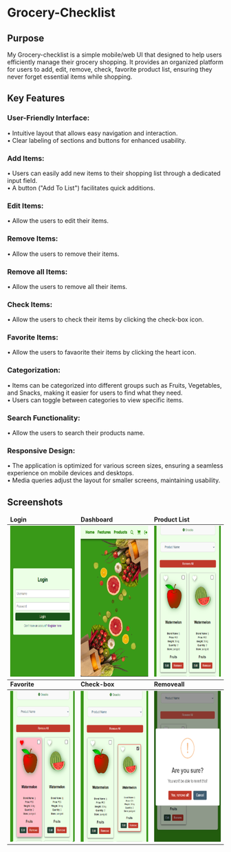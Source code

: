 # Grocery-Checklist

<h2>Purpose</h2>
<p>My Grocery-checklist is a simple mobile/web UI that designed to help users efficiently manage their grocery shopping. It provides an organized platform for users to add, edit, remove, check, favorite product list, ensuring they never forget essential items while shopping.</p>

<h2>Key Features</h2>

<h3>User-Friendly Interface:</h3>
<p>• Intuitive layout that allows easy navigation and interaction.<br>
• Clear labeling of sections and buttons for enhanced usability.</p>

<h3>Add Items:</h3>
<p>• Users can easily add new items to their shopping list through a dedicated input field.<br>
• A button ("Add To List") facilitates quick additions.</p>

<h3>Edit Items:</h3>
<p>• Allow the users to edit their items.</p>

<h3>Remove Items:</h3>
<p>• Allow the users to remove their items.</p>

<h3>Remove all Items:</h3>
<p>• Allow the users to remove all their items.</p>

<h3>Check Items:</h3>
<p>• Allow the users to check their items by clicking the check-box icon.</p>

<h3>Favorite Items:</h3>
<p>• Allow the users to favaorite their items by clicking the heart icon.</p>

<h3>Categorization:</h3>
<p>• Items can be categorized into different groups such as Fruits, Vegetables, and Snacks, making it easier for users to find what they need.<br>
• Users can toggle between categories to view specific items.</p>

<h3>Search Functionality:</h3>
<p>• Allow the users to search their products name.</p>

<h3>Responsive Design:</h3>
<p>• The application is optimized for various screen sizes, ensuring a seamless experience on mobile devices and desktops.<br>
• Media queries adjust the layout for smaller screens, maintaining usability.</p>

<h2>Screenshots</h2>
<table>
	<thead>
		<td>
			<b> Login </b>
		</td>
		<td>
			<b> Dashboard </b>
		</td>
                <td>
			<b> Product List </b>
		</td>
	</thead>
	<tr>
		<td>
			<img src= "login.png" height=350 width=200>
		</td>
		<td>
			<img src= "landingpage.png" height=350 width=200>
		</td>
                <td>
			<img src= "product-list.png" height=350 width=200>
		</td>
	</tr>
	<thead>
		<td>
			<b> Favorite </b>
		</td>
		<td>
			<b>Check-box </b>
		</td>
                <td>
			<b> Removeall </b>
		</td>
	</thead>
	<tr>
		<td>
			<img src= "favorite.png" height=350 width=200>
		</td>
		<td>
			<img src= "check.png" height=350 width=200>
		</td>
                <td>
			<img src= "removeall.png" height=350 width=200>
		</td>
	</tr>	
</table>

